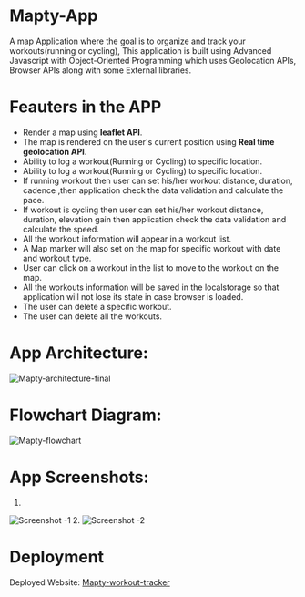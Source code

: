 # Mapty-App
A map Application where the goal is to organize and track your workouts(running or cycling), This application is built using Advanced Javascript with Object-Oriented Programming which uses Geolocation APIs, Browser APIs along with some External libraries.

# Feauters in the APP
- Render a map using **leaflet API**.
- The map is rendered on the user's current position using **Real time geolocation API**.
- Ability to log a workout(Running or Cycling) to specific location.
- Ability to log a workout(Running or Cycling) to specific location.
- If running workout then user can set his/her workout distance, duration, cadence ,then application check the data validation and calculate the pace.
- If workout is cycling then user can set his/her workout distance, duration, elevation gain then application check the data validation and calculate the speed.
- All the workout information will appear in a workout list.
- A Map marker will also set on the map for specific workout with date and workout type.
- User can click on a workout in the list to move to the workout on the map.
- All the workouts information will be saved in the localstorage so that application will not lose its state in case browser is loaded. 
- The user can delete a specific workout.
- The user can delete all the workouts.

# App Architecture:
![Mapty-architecture-final](https://user-images.githubusercontent.com/77184432/176511402-d259e32f-c85b-410d-bd74-52c53c56d45a.png)

# Flowchart Diagram:
![Mapty-flowchart](https://user-images.githubusercontent.com/77184432/176511759-52c526f3-3c4d-4ed8-9ab9-eb164bf5c0b8.png)

# App Screenshots:
1. 
![Screenshot -1](https://user-images.githubusercontent.com/77184432/176511938-9483b927-ae3f-46fd-86c1-b98e37445ec8.png)
2. 
![Screenshot -2](https://user-images.githubusercontent.com/77184432/176512118-3458932d-cd60-4daa-aae9-cba7e69a24e9.png)

# Deployment
Deployed Website: [Mapty-workout-tracker](https://mapty-workout-tracker1.netlify.app/)
